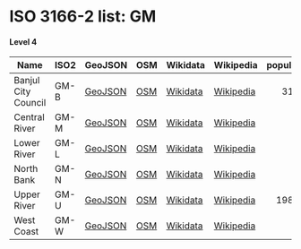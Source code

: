 # ISO 3166-2 list: GM


#### Level 4
Name | ISO2 | GeoJSON | OSM | Wikidata | Wikipedia | population 
--- | --- | --- | --- | --- | --- | --: 
Banjul City Council | GM-B | [GeoJSON](../../export/geojson/q8/iso2/GM/GM-B.geojson) | [OSM](https://www.openstreetmap.org/relation/3214211) | [Wikidata](https://www.wikidata.org/wiki/Q3726) | [Wikipedia](http://en.wikipedia.org/wiki/en%3ABanjul) | 31,356
Central River | GM-M | [GeoJSON](../../export/geojson/q8/iso2/GM/GM-M.geojson) | [OSM](https://www.openstreetmap.org/relation/7224883) | [Wikidata](https://www.wikidata.org/wiki/Q824431) | [Wikipedia](http://en.wikipedia.org/wiki/en%3ACentral%20River%20Division) | 
Lower River | GM-L | [GeoJSON](../../export/geojson/q8/iso2/GM/GM-L.geojson) | [OSM](https://www.openstreetmap.org/relation/7224885) | [Wikidata](https://www.wikidata.org/wiki/Q824421) | [Wikipedia](http://en.wikipedia.org/wiki/en%3ALower%20River%20Division) | 
North Bank | GM-N | [GeoJSON](../../export/geojson/q8/iso2/GM/GM-N.geojson) | [OSM](https://www.openstreetmap.org/relation/7224886) | [Wikidata](https://www.wikidata.org/wiki/Q846161) | [Wikipedia](http://en.wikipedia.org/wiki/en%3ANorth%20Bank%20Division) | 
Upper River | GM-U | [GeoJSON](../../export/geojson/q8/iso2/GM/GM-U.geojson) | [OSM](https://www.openstreetmap.org/relation/7224884) | [Wikidata](https://www.wikidata.org/wiki/Q824373) | [Wikipedia](http://en.wikipedia.org/wiki/en%3AUpper%20River%20Division) | 198,773
West Coast | GM-W | [GeoJSON](../../export/geojson/q8/iso2/GM/GM-W.geojson) | [OSM](https://www.openstreetmap.org/relation/7224888) | [Wikidata](https://www.wikidata.org/wiki/Q846158) | [Wikipedia](http://en.wikipedia.org/wiki/en%3AWestern%20Division%20%28Gambia%29) | 
